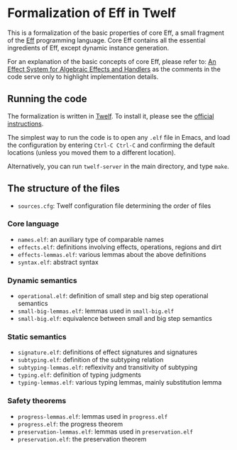 Formalization of Eff in Twelf
=============================

This is a formalization of the basic properties of core Eff,
a small fragment of the [Eff](http://www.eff-lang.org/) programming language.
Core Eff contains all the essential ingredients of Eff,
except dynamic instance generation.

For an explanation of the basic concepts of core Eff, please refer to:
[An Effect System for Algebraic Effects and Handlers](http://arxiv.org/abs/1306.6316)
as the comments in the code serve only to highlight implementation details.

## Running the code

The formalization is written in [Twelf](http://www.twelf.org/). To install it,
please see the [official instructions](http://www.twelf.org/wiki/Download).

The simplest way to run the code is to open any `.elf` file in Emacs,
and load the configuration by entering `Ctrl-C Ctrl-C` and confirming
the default locations (unless you moved them to a different location).

Alternatively, you can run `twelf-server` in the main directory, and type `make`.

## The structure of the files

* `sources.cfg`: Twelf configuration file determining the order of files

### Core language
* `names.elf`: an auxiliary type of comparable names
* `effects.elf`: definitions involving effects, operations, regions and dirt
* `effects-lemmas.elf`: various lemmas about the above definitions
* `syntax.elf`: abstract syntax

### Dynamic semantics
* `operational.elf`: definition of small step and big step operational semantics
* `small-big-lemmas.elf`: lemmas used in `small-big.elf`
* `small-big.elf`: equivalence between small and big step semantics

### Static semantics
* `signature.elf`: definitions of effect signatures and signatures
* `subtyping.elf`: definition of the subtyping relation
* `subtyping-lemmas.elf`: reflexivity and transitivity of subtyping
* `typing.elf`: definition of typing judgments
* `typing-lemmas.elf`: various typing lemmas, mainly substitution lemma

### Safety theorems
* `progress-lemmas.elf`: lemmas used in `progress.elf`
* `progress.elf`: the progress theorem
* `preservation-lemmas.elf`: lemmas used in `preservation.elf`
* `preservation.elf`: the preservation theorem

